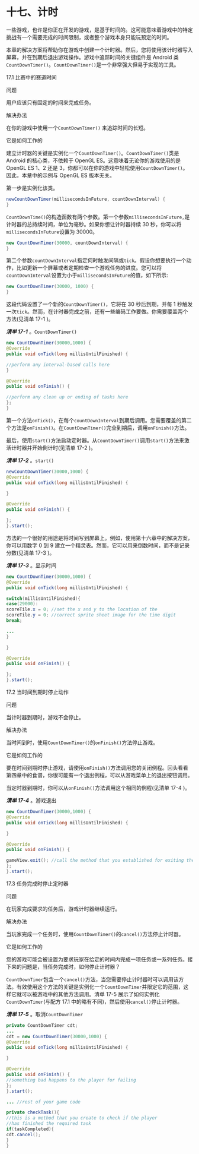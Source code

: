 # 十七、计时

一些游戏，也许是你正在开发的游戏，是基于时间的。这可能意味着游戏中的特定挑战有一个需要完成的时间限制，或者整个游戏本身只能玩预定的时间。

本章的解决方案将帮助你在游戏中创建一个计时器。然后，您将使用该计时器写入屏幕，并在到期后退出游戏操作。游戏中追踪时间的关键组件是 Android 类`CountDownTimer()`。`CountDownTimer()`是一个非常强大但易于实现的工具。

17.1 比赛中的赛道时间

问题

用户应该只有固定的时间来完成任务。

解决办法

在你的游戏中使用一个`CountDownTimer()` 来追踪时间的长短。

它是如何工作的

建立计时器的关键是实例化一个`CountDownTimer()`。`CountDownTimer()`类是 Android 的核心类，不依赖于 OpenGL ES。这意味着无论你的游戏使用的是 OpenGL ES 1、2 还是 3，你都可以在你的游戏中轻松使用`CountDownTimer()`。因此，本章中的示例与 OpenGL ES 版本无关。

第一步是实例化该类。

```java
newCountDownTimer(millisecondsInFuture, countDownInterval) {
}
```

`CountDownTime()`的构造函数有两个参数。第一个参数`millisecondsInFuture,`是计时器的总持续时间，单位为毫秒。如果你想让计时器持续 30 秒，你可以将`millisecondsInFuture`设置为 30000。

```java
new CountDownTimer(30000, countDownInterval) {
}
```

第二个参数`countDownInterval`指定何时触发间隔或`tick`。假设你想要执行一个动作，比如更新一个屏幕或者定期检查一个游戏任务的进度。您可以将`countDownInterval`设置为小于`millisecondsInFuture`的值，如下所示:

```java
new CountDownTimer(30000, 1000) {
}
```

这段代码设置了一个新的`CountDownTimer()`，它将在 30 秒后到期，并每 1 秒触发一次`tick`。然而，在计时器完成之前，还有一些编码工作要做。你需要覆盖两个方法(见清单 17-1 )。

***清单 17-1*** 。`CountDownTimer()`

```java
new CountDownTimer(30000,1000) {
@Override
public void onTick(long millisUntilFinished) {

//perform any interval-based calls here
}

@Override
public void onFinish() {

//perform any clean up or ending of tasks here
};
}
```

第一个方法`onTick()`，在每个`countDownInterval`到期后调用。您需要覆盖的第二个方法是`onFinish()`。在`CountDownTimer()`完全到期后，调用`onFinish()`方法。

最后，使用`start()`方法启动定时器。从`CountDownTimer()`调用`start()`方法来激活计时器并开始倒计时(见清单 17-2 )。

***清单 17-2*** 。`start()`

```java
newCountDownTimer(30000,1000) {
@Override
public void onTick(long millisUntilFinished) {

}

@Override
public void onFinish() {

};
}.start();
```

方法的一个很好的用途是将时间写到屏幕上。例如，使用第十六章中的解决方案，你可以用数字 0 到 9 建立一个精灵表。然而，它可以用来倒数时间，而不是记录分数(见清单 17-3 )。

***清单 17-3*** 。显示时间

```java
new CountDownTimer(30000,1000) {
@Override
public void onTick(long millisUntilFinished) {

switch(millisUntilFinished){
case(29000):
scoreTile.x = 0; //set the x and y to the location of the
scoreTile.y = 0; //correct sprite sheet image for the time digit
break;

...
}

}

@Override
public void onFinish() {

};
}.start();
```

17.2 当时间到期时停止动作

问题

当计时器到期时，游戏不会停止。

解决办法

当时间到时，使用`CountDownTimer()`的`onFinish()`方法停止游戏。

它是如何工作的

要在时间到期时停止游戏，请使用`onFinish()`方法调用您的关闭例程。回头看看第四章中的食谱，你很可能有一个退出例程，可以从游戏菜单上的退出按钮调用。

当定时器到期时，你可以从`onFinish()`方法调用这个相同的例程(见清单 17-4 )。

***清单 17-4*** 。游戏退出

```java
new CountDownTimer(30000,1000) {
@Override
public void onTick(long millisUntilFinished) {

}

@Override
public void onFinish() {

gameView.exit(); //call the method that you established for exiting the game
};
}.start();
```

17.3 任务完成时停止定时器

问题

在玩家完成要求的任务后，游戏计时器继续运行。

解决办法

当玩家完成一个任务时，使用`CountDownTimer()`的`cancel()`方法停止计时器。

它是如何工作的

您的游戏可能会被设置为要求玩家在给定的时间内完成一项任务或一系列任务。接下来的问题是，当任务完成时，如何停止计时器？

`CountDownTimer`包含一个`cancel()`方法，当您需要停止计时器时可以调用该方法。有效使用这个方法的关键是实例化一个`CountDownTimer`并限定它的范围，这样它就可以被游戏中的其他方法调用。清单 17-5 展示了如何实例化`CountDownTimer`(与配方 17.1 中的略有不同)，然后使用`cancel()`停止计时器。

***清单 17-5*** 。取消`CountDownTimer`

```java
private CountDownTimer cdt;
...
cdt = new CountDownTimer(30000,1000) {
@Override
public void onTick(long millisUntilFinished) {

}

@Override
public void onFinish() {
//something bad happens to the player for failing
};
}.start();

... //rest of your game code

private checkTask(){
//this is a method that you create to check if the player
//has finished the required task
if(taskCompleted){
cdt.cancel();
}
}

```